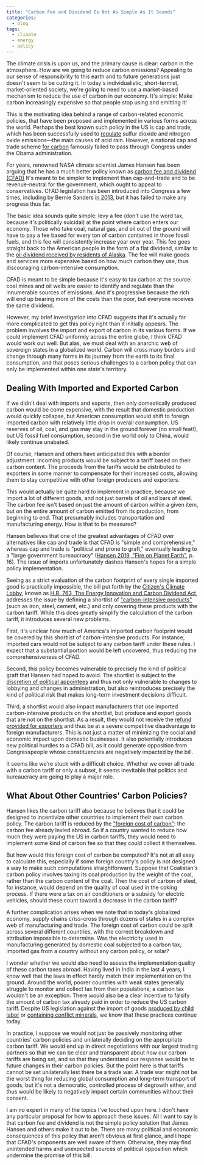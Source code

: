 ```yaml
---
title: "Carbon Fee and Dividend Is Not As Simple As It Sounds"
categories:
  - blog
tags:
  - climate
  - energy
  - policy
---
```


The climate crisis is upon us, and the primary cause is clear: carbon in the
atmosphere. How are we going to reduce carbon emissions? Appealing to our sense
of responsibility to this earth and to future generations just doesn't seem to
be cutting it. In today's individualistic, short-termist, market-oriented
society, we're going to need to use a market-based mechanism to reduce the use
of carbon in our economy. It's simple: Make carbon increasingly expensive so
that people stop using and emitting it!

This is the motivating idea behind a range of carbon-related economic policies,
that have been proposed and implemented in various forms across the world.
Perhaps the best known such policy in the US is cap and trade, which has been
successfully used to [regulate][acid-rain-program] sulfur dioxide
and nitrogen oxide emissions—the main causes of acid rain. However, a national
cap and trade scheme [for carbon][ACES2009] famously failed to pass through
Congress under the Obama administration.

[acid-rain-program]: https://en.wikipedia.org/wiki/Acid_Rain_Program
[ACES2009]: https://en.wikipedia.org/wiki/American_Clean_Energy_and_Security_Act

For years, renowned NASA climate scientist James Hansen has been arguing
that he has a much better policy known as [carbon fee and dividend (CFAD)][wiki]
It's meant to be simpler to implement than cap-and-trade and to be
revenue-neutral for the government, which ought to appeal to conservatives.
CFAD legislation has been introduced into Congress a few times, including by
Bernie Sanders [in 2013][S332], but it has failed to make any progress thus
far.

[//]: # (On what basis do these conservatives usually oppose environmental legislation? I suppose we can't really buy into the small-government ideology anymore. Presumably it's a combination of having constituencies who benefit from the fossil fuel industry and being lobbied by the fossil fuel industry.)

The basic idea sounds quite simple: levy a fee (don't use the
word tax, because it's politically suicidal) at the point where carbon enters
our economy. Those who take coal, natural gas, and oil out of the ground will
have to pay a fee based for every ton of carbon contained in those fossil fuels,
and this fee will consistently increase year over year. This fee goes straight
back to the American people in the form of a flat dividend, similar to
the [oil dividend received by residents of Alaska][Alaska]. The fee will make
goods and services more expensive based on how much carbon they use, thus
discouraging carbon-intensive consumption.

[//]: # (I have no idea if Alaska is actually a good comparison.)

CFAD is meant to be simple because it's easy to tax carbon at the source:
coal mines and oil wells are easier to identify and regulate than the
innumerable sources of emissions. And it's progressive because the rich will
end up bearing more of the costs than the poor, but everyone receives the
same dividend.

However, my brief investigation into CFAD suggests that it's actually far
more complicated to get this policy right than it initially appears. The
problem involves the import and export of carbon in its various forms. If we
could implement CFAD uniformly across the entire globe, I think CFAD would
work out well. But alas, we must deal with an anarchic web of sovereign
states in a globalized world. Carbon will cross many borders and change
through many forms in its journey from the earth to its final consumption, and
that poses serious challenges to a carbon policy that can only be implemented
within one state's territory.

## Dealing With Imported and Exported Carbon

If we didn't deal with imports and exports, then only domestically
produced carbon would be come expensive, with the result that domestic
production would quickly collapse, but American consumption would shift to
foreign imported carbon with relatively little drop in overall consumption. US
reserves of oil, coal, and gas may stay in the ground forever (no small
feat!), but US fossil fuel consumption, second in the world only to China, would
likely continue unabated.

[//]: # (it would be nice to have the actual proportion of global reserves that are in the US.)

Of course, Hansen and others have anticipated this with a border adjustment.
Incoming products would be subject to a tariff based on their carbon content.
The proceeds from the tariffs would be distributed to exporters in some manner
to compensate for their increased costs, allowing them to stay competitive with
other foreign producers and exporters.

This would actually be quite hard to implement in practice, because we import a
lot of different goods, and not just barrels of oil and bars of steel. The
carbon fee isn't based on just the amount of carbon within a given item, but
on the entire amount of carbon emitted from its production, from beginning to
end. That presumably includes transportation and manufacturing energy. How is
that to be measured?

Hansen believes that one of the greatest advantages of CFAD over alternatives
like cap and trade is that CFAD is "simple and comprehensive," whereas cap and
trade is "political and prone to graft," eventually leading to a "large
government bureaucracy" ([Hansen 2019, "Fire on Planet Earth"][fire], p. 16).
The issue of imports unfortunately dashes Hansen's hopes for a simple policy
implementation.

Seeing as a strict evaluation of the carbon footprint of every
single imported good is practically impossible, the bill put forth by the
[Citizen's Climate Lobby][ccl], known as [H.R. 763, The Energy Innovation and
Carbon Dividend Act][ei-act], addresses the issue by defining a shortlist of
["carbon-intensive products"][carbon-intensive] (such as iron, steel, cement,
etc.) and only covering these products with the carbon tariff. While this does
greatly simplify the calculation of the carbon tariff, it introduces several new
problems.

First, it's unclear how much of America's imported carbon footprint
would be covered by this shortlist of carbon-intensive products. For instance,
imported cars would not be subject to any carbon tariff under these rules. I
expect that a substantial portion would be left uncovered, thus reducing the
comprehensiveness of CFAD.

Second, this policy becomes vulnerable to precisely the kind of political
graft that Hansen had hoped to avoid. The shortlist is subject to the [discretion
of political appointees][discretion] and thus not only vulnerable to changes to
lobbying and changes in administration, but also reintroduces precisely the kind
of political risk that makes long-term investment decisions difficult.

[discretion]: https://www.congress.gov/bill/116th-congress/house-bill/763/text#HB800C37F56EA46DAB3F3B24414C04A1D

Third, a shortlist would also impact manufacturers that use
imported carbon-intensive products on the shortlist, but produce and export
goods that are not on the shortlist. As a result, they would not receive the
[refund provided for exporters][refund] and thus be at a severe competitive
disadvantage to foreign manufacturers. This is not just a matter of minimizing the
social and economic impact upon domestic businesses. It also potentially
introduces new political hurdles to a CFAD bill, as it could generate opposition
from Congresspeople whose constituencies are negatively impacted by the bill.

[refund]: https://www.congress.gov/bill/116th-congress/house-bill/763/text#HFBBD5BFA66F34C10BB0BCBF2E668B4C9

It seems like we're stuck with a difficult choice. Whether we cover all trade
with a carbon tariff or only a subset, it seems inevitable that politics and
bureaucracy are going to play a major role.

## What About Other Countries' Carbon Policies?

Hansen likes the carbon tariff also because he believes that it could be
designed to incentivize other countries to implement their own carbon policy.
The carbon tariff is reduced by the ["foreign cost of carbon"][foreign-coc]:
the carbon fee already levied abroad. So if a country wanted to reduce how
much they were paying the US in carbon tariffs, they would need to implement
some kind of carbon fee so that they could collect it themselves.

[foreign-coc]: https://www.congress.gov/bill/116th-congress/house-bill/763/text#HECF1E7F647EC4E44A45C06478BB0D7D1

But how would this foreign cost of carbon be computed? It's not at all easy to
calculate this, especially if some foreign country's policy is not designed a
way to make such computations straightforward. Suppose that Coalistan's carbon
policy involves taxing its coal production by the weight of the coal, rather
than the carbon content of the coal. Then the cost of carbon of steel, for
instance, would depend on the quality of coal used in the coking process. If
there were a tax on air conditioners or a subsidy for electric vehicles, should
these count toward a decrease in the carbon tariff?

[agri-exemption]: https://www.congress.gov/bill/116th-congress/house-bill/763/text#H6A3B88D9251041548409134D94BA4B85

A further complication arises when we note that in today's globalized economy,
supply chains criss-cross through dozens of states in a complex web of
manufacturing and trade. The foreign cost of carbon could be split across
several different countries, with the correct breakdown and attribution
impossible to determine. Was the electricity used in manufacturing
generated by domestic coal subjected to a carbon tax, imported gas from a
country without any carbon policy, or solar?

I wonder whether we would also need to assess the implementation quality of
these carbon taxes abroad. Having lived in India in the last 4 years, I know
well that the laws in effect hardly match their implementation on the ground.
Around the world, poorer countries with weak states generally struggle to
monitor and collect tax from their populations; a carbon tax wouldn't be an
exception. There would also be a clear incentive to falsify the amount of
carbon tax already paid in order to reduce the US carbon tariff. Despite US
legislation against the import of goods [produced by child
labor][forced-labor] or [containing conflict minerals][conflict-minerals], we
know that these practices continue today.

[forced-labor]: https://www.cbp.gov/trade/programs-administration/forced-labor
[conflict-minerals]: https://www.state.gov/conflict-minerals/

In practice, I suppose we would not just be passively monitoring other
countries' carbon policies and unilaterally deciding on the appropriate carbon
tariff. We would end up in direct negotiations with our largest trading partners
so that we can be clear and transparent about how our carbon tariffs are being
set, and so that they understand our response would be to future changes in
their carbon policies. But the point here is that tariffs cannot be set
unilaterally lest there be a trade war. A trade war might not be the worst thing
for reducing global consumption and long-term transport of goods, but it's not a
democratic, controlled process of degrowth either, and thus would be likely to
negatively impact certain communities without their consent.

I am no expert in many of the topics I've touched upon here.
I don't have any particular proposal for how to approach these issues. All I
want to say is that carbon fee and dividend is not the simple policy solution
that James Hansen and others make it out to be. There are many political and
economic consequences of this policy that aren't obvious at first glance, and I
hope that CFAD's proponents are well aware of them. Otherwise, they may find
unintended harms and unexpected sources of political opposition which undermine
the promise of this bill.

[wiki]: https://en.wikipedia.org/wiki/Carbon_fee_and_dividend
[S332]: https://www.congress.gov/bill/113th-congress/senate-bill/332
[Alaska]: https://en.wikipedia.org/wiki/Alaska_Permanent_Fund
[fire]: http://www.columbia.edu/~jeh1/mailings/2019/20191211_Fire.pdf
[ccl]: https://citizensclimatelobby.org/
[ei-act]: https://energyinnovationact.org/
[carbon-intensive]: https://www.congress.gov/bill/116th-congress/house-bill/763/text#HD3002F81CF664EB5AB3E0281B68D2B68
